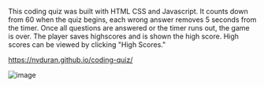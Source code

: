 This coding quiz was built with HTML CSS and Javascript. It counts down from 60 when the quiz begins, each wrong answer removes 5 seconds from the timer. Once all questions are answered or the timer runs out, the game is over. The player saves highscores and is shown the high score. High scores can be viewed by clicking "High Scores."

https://nvduran.github.io/coding-quiz/

![image](https://user-images.githubusercontent.com/74688298/104385666-4370fc00-54f9-11eb-97d8-ae181814e402.png)

